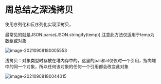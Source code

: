 # 周总结之深浅拷贝

使用序列化和反序列化实现深拷贝，

最常见的就是JSON.parse(JSON.stringify(temp)),注意此方法仅适用于temp为数组或对象

![image-20210908180005553](C:\Users\LWQ\AppData\Roaming\Typora\typora-user-images\image-20210908180005553.png)

浅拷贝：对象类型时存放在堆内存中的，这里的par和at仅仅时一个引用，指向堆中的同一个对象，所以任何该对象的任何一个引用都会改变此对象

![image-20210908180044015](C:\Users\LWQ\AppData\Roaming\Typora\typora-user-images\image-20210908180044015.png)